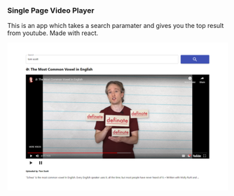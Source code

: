 ### Single Page Video Player
This is an app which takes a search paramater and gives you the top result from youtube. Made with react.

![](public/preview.png)

